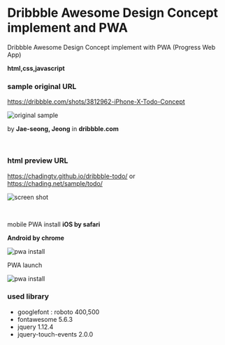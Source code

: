 # Dribbble Awesome Design Concept implement and PWA
Dribbble Awesome Design Concept implement with PWA (Progress Web App)

**html,css,javascript**

### sample original URL
<a href="https://dribbble.com/shots/3812962-iPhone-X-Todo-Concept" target="_blank">https://dribbble.com/shots/3812962-iPhone-X-Todo-Concept</a>

![original sample](https://chadingtv.github.io/dribbble-todo/img/original-sample.png)


by **Jae-seong, Jeong** in **dribbble.com**

<br/>

### html preview URL
https://chadingtv.github.io/dribbble-todo/
or
https://chading.net/sample/todo/


![screen shot](https://chadingtv.github.io/dribbble-todo/img/screenshot.png)

<br/>

mobile PWA install
**iOS by safari**

**Android by chrome** 
<br/>

![pwa install](https://chadingtv.github.io/dribbble-todo/img/sample-pwa-install.gif)

PWA launch
<br/>

![pwa install](https://chadingtv.github.io/dribbble-todo/img/sample-pwa-launch.gif)


### used library
- googlefont : roboto 400,500
- fontawesome 5.6.3
- jquery 1.12.4
- jquery-touch-events 2.0.0

<br/>
